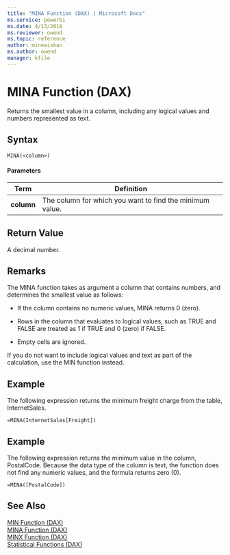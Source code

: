 ```yaml
---
title: "MINA Function (DAX) | Microsoft Docs"
ms.service: powerbi
ms.date: 4/13/2018
ms.reviewer: owend
ms.topic: reference
author: minewiskan
ms.author: owend
manager: kfile
---
```

# MINA Function (DAX)
Returns the smallest value in a column, including any logical values and numbers represented as text.  
  
## Syntax  
  
```  
MINA(<column>)  
```  
  
#### Parameters  
  
|Term|Definition|  
|--------|--------------|  
|**column**|The column for which you want to find the minimum value.|  
  
## Return Value  
A decimal number.  
  
## Remarks  
The MINA function takes as argument a column that contains numbers, and determines the smallest value as follows:  
  
-   If the column contains no numeric values, MINA returns 0 (zero).  
  
-   Rows in the column that evaluates to logical values, such as TRUE and FALSE are treated as 1 if TRUE and 0 (zero) if FALSE.  
  
-   Empty cells are ignored.  
  
If you do not want to include logical values and text as part of the calculation, use the MIN function instead.  
  
## Example  
The following expression returns the minimum freight charge from the table, InternetSales.  
  
```  
=MINA(InternetSales[Freight])  
```  
  
## Example  
The following expression returns the minimum value in the column, PostalCode. Because the data type of the column is text, the function does not find any numeric values, and the formula returns zero (0).  
  
```  
=MINA([PostalCode])  
```  
  
## See Also  
[MIN Function &#40;DAX&#41;](min-function-dax.md)  
[MINA Function &#40;DAX&#41;](mina-function-dax.md)  
[MINX Function &#40;DAX&#41;](minx-function-dax.md)  
[Statistical Functions &#40;DAX&#41;](statistical-functions-dax.md)  
  
